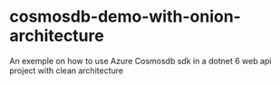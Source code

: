 # cosmosdb-demo-with-onion-architecture
An exemple on how to use Azure Cosmosdb sdk in a dotnet 6 web api project with clean architecture
